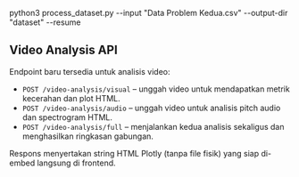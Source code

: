 python3  process_dataset.py --input "Data Problem Kedua.csv" --output-dir "dataset" --resume

## Video Analysis API

Endpoint baru tersedia untuk analisis video:

- `POST /video-analysis/visual` – unggah video untuk mendapatkan metrik kecerahan dan plot HTML.
- `POST /video-analysis/audio` – unggah video untuk analisis pitch audio dan spectrogram HTML.
- `POST /video-analysis/full` – menjalankan kedua analisis sekaligus dan menghasilkan ringkasan gabungan.

Respons menyertakan string HTML Plotly (tanpa file fisik) yang siap di-embed langsung di frontend.
